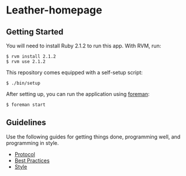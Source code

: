 Leather-homepage
================

Getting Started
---------------

You will need to install Ruby 2.1.2 to run this app. With RVM, run:

    $ rvm install 2.1.2
    $ rvm use 2.1.2

This repository comes equipped with a self-setup script:

    $ ./bin/setup

After setting up, you can run the application using [foreman]:

    $ foreman start

[foreman]: http://ddollar.github.io/foreman/

Guidelines
----------

Use the following guides for getting things done, programming well, and
programming in style.

* [Protocol](http://github.com/thoughtbot/guides/blob/master/protocol)
* [Best Practices](http://github.com/thoughtbot/guides/blob/master/best-practices)
* [Style](http://github.com/thoughtbot/guides/blob/master/style)
